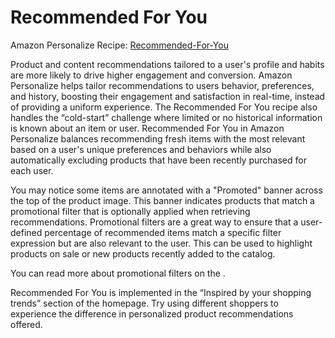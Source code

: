 
  
# Recommended For You


Amazon Personalize Recipe:
[Recommended-For-You](https://docs.aws.amazon.com/personalize/latest/dg/ECOMMERCE-use-cases.html#recommended-for-you-use-case)



Product and content recommendations tailored to a user's profile and habits are more likely to drive higher
engagement and conversion. Amazon Personalize helps tailor recommendations to users behavior, preferences, and history, boosting
their engagement and satisfaction in real-time, instead of providing a uniform experience. The Recommended For You recipe
also handles the “cold-start” challenge where limited or no historical information is known about an item or user.
Recommended For You in Amazon Personalize balances recommending fresh items with the most relevant based on a
user's unique preferences and behaviors while also automatically excluding products that have been recently purchased for
each user.



You may notice some items are annotated with a "Promoted" banner across the top of the product image. This banner indicates
products that match a promotional filter that is optionally applied when retrieving recommendations. Promotional filters are
a great way to ensure that a user-defined percentage of recommended items match a specific filter expression but are also
relevant to the user. This can be used to highlight products on sale or new products recently added to the catalog.



You can read more about promotional filters on the .



Recommended For You is implemented in the “Inspired by your shopping trends” section of the homepage. Try using different
shoppers to experience the difference in personalized product recommendations offered.

  



